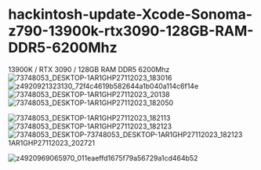 # hackintosh-update-Xcode-Sonoma-z790-13900k-rtx3090-128GB-RAM-DDR5-6200Mhz
13900K / RTX 3090 / 128GB RAM DDR5 6200Mhz
![73748053_DESKTOP-1AR1GHP27112023_183016](https://github.com/sonvirgo/hackintosh-update-Xcode-Sonoma-z790-13900k-rtx3090/assets/10823037/4cf9e3a2-b965-4b80-ac5e-4ef0b9feaa6b)
![z4920921323130_72f4c4619b582644a1b040a114c6f14e](https://github.com/sonvirgo/hackintosh-update-Xcode-Sonoma-z790-13900k-rtx3090/assets/10823037/31a92266-66ee-449b-b678-e6b06f98b021)
![73748053_DESKTOP-1AR1GHP27112023_20138](https://github.com/sonvirgo/hackintosh-update-Xcode-Sonoma-z790-13900k-rtx3090/assets/10823037/4d4f0cc1-6e1c-4c1a-a429-4ee36de74df2)
![73748053_DESKTOP-1AR1GHP27112023_182050](https://github.com/sonvirgo/hackintosh-update-Xcode-Sonoma-z790-13900k-rtx3090/assets/10823037/f66dbd63-b57f-4168-9366-3d4baeb37dd2)

![73748053_DESKTOP-1AR1GHP27112023_182113](https://github.com/sonvirgo/hackintosh-update-Xcode-Sonoma-z790-13900k-rtx3090/assets/10823037/b93f19b1-243c-43f8-9c59-389a3239c774)
![73748053_DESKTOP-1AR1GHP27112023_182123](https://github.com/sonvirgo/hackintosh-update-Xcode-Sonoma-z790-13900k-rtx3090/assets/10823037/b9f7cacb-8bd5-4646-9344-602120727fb5)
![73748053_DESKTOP-![73748053_DESKTOP-1AR1GHP27112023_182123](https://github.com/sonvirgo/hackintosh-update-Xcode-Sonoma-z790-13900k-rtx3090/assets/10823037/2cb4de9e-e8d5-4231-bba7-6c2da16a1af1)
1AR1GHP27112023_202721](https://github.com/sonvirgo/hackintosh-update-Xcode-Sonoma-z790-13900k-rtx3090/assets/10823037/1494c4a6-c67a-48f4-b58c-347280a6bd02)

![z4920969065970_011eaeffd1675f79a56729a1cd464b52](https://github.com/sonvirgo/hackintosh-update-Xcode-Sonoma-z790-13900k-rtx3090/assets/10823037/49eada04-1ece-4524-8a2d-e847b4320dc5)
